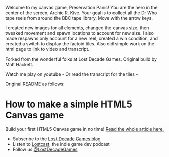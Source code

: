 Welcome to my canvas game, Preservation Panic!
You are the hero in the center of the screen, Archie R. Kive.  Your goal is to collect all the Dr Who tape reels from around the BBC tape library.  Move with the arrow keys.

I created new images for all elements, changed the canvas size, then tweaked movement and spawn locations to account for new size.  I also made respawns only account for a new reel, created a win condition, and created a switch to display the factoid tiles.  Also did simple work on the html page to link to video and transcript.

Forked from the wonderful folks at Lost Decade Games.  Original build by Matt Hackett.

Watch me play on youtube - 
Or read the transcript for the tiles - 

Original README as follows: 

# How to make a simple HTML5 Canvas game

Build your first HTML5 Canvas game in no time! [Read the whole article here.](http://www.lostdecadegames.com/how-to-make-a-simple-html5-canvas-game/)

* Subscribe to the [Lost Decade Games blog](http://www.lostdecadegames.com/rss.xml)
* Listen to [Lostcast](http://www.lostdecadegames.com/lostcast/), the indie game dev podcast
* Follow us [@LostDecadeGames](https://twitter.com/LostDecadeGames)

